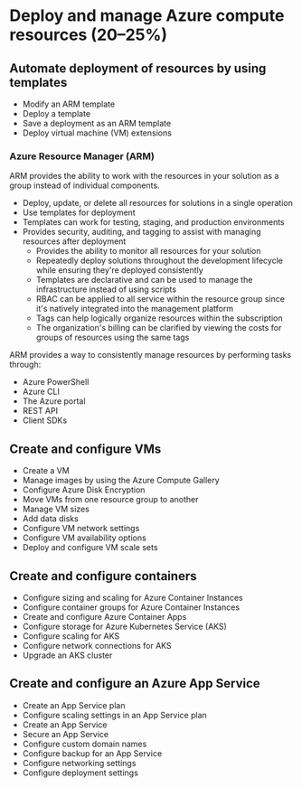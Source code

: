 # Deploy and manage Azure compute resources (20–25%)

## Automate deployment of resources by using templates

- Modify an ARM template
- Deploy a template
- Save a deployment as an ARM template
- Deploy virtual machine (VM) extensions

### Azure Resource Manager (ARM) 

ARM provides the ability to work with the resources in your solution as a group instead of individual components. 

- Deploy, update, or delete all resources for solutions in a single operation
- Use templates for deployment
-  Templates can work for testing, staging, and production environments
-  Provides security, auditing, and tagging to assist with managing resources after deployment
	- Provides the ability to monitor all resources for your solution
	- Repeatedly deploy solutions throughout the development lifecycle while ensuring they're deployed consistently
	- Templates are declarative and can be used to manage the infrastructure instead of using scripts
	- RBAC can be applied to all service within the resource group since it's natively integrated into the management platform
	- Tags can help logically organize resources within the subscription
	- The organization's billing can be clarified by viewing the costs for groups of resources using the same tags
	
	
ARM provides a way to consistently manage resources by performing tasks through:

- Azure PowerShell
- Azure CLI
- The Azure portal
- REST API
- Client SDKs



## Create and configure VMs

- Create a VM
- Manage images by using the Azure Compute Gallery
- Configure Azure Disk Encryption
- Move VMs from one resource group to another
- Manage VM sizes
- Add data disks
- Configure VM network settings
- Configure VM availability options
- Deploy and configure VM scale sets

## Create and configure containers

- Configure sizing and scaling for Azure Container Instances
- Configure container groups for Azure Container Instances
- Create and configure Azure Container Apps
- Configure storage for Azure Kubernetes Service (AKS)
- Configure scaling for AKS
- Configure network connections for AKS
- Upgrade an AKS cluster

## Create and configure an Azure App Service

- Create an App Service plan
- Configure scaling settings in an App Service plan
- Create an App Service
- Secure an App Service
- Configure custom domain names
- Configure backup for an App Service
- Configure networking settings
- Configure deployment settings

